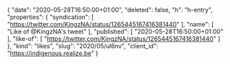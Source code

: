 {
  "date": "2020-05-28T16:50:00+01:00",
  "deleted": false,
  "h": "h-entry",
  "properties": {
    "syndication": [
      "https://twitter.com/KingzNA/status/1265445167416381440"
    ],
    "name": [
      "Like of @KingzNA's tweet"
    ],
    "published": [
      "2020-05-28T16:50:00+01:00"
    ],
    "like-of": [
      "https://twitter.com/KingzNA/status/1265445167416381440"
    ]
  },
  "kind": "likes",
  "slug": "2020/05/ul6nv",
  "client_id": "https://indigenous.realize.be"
}

